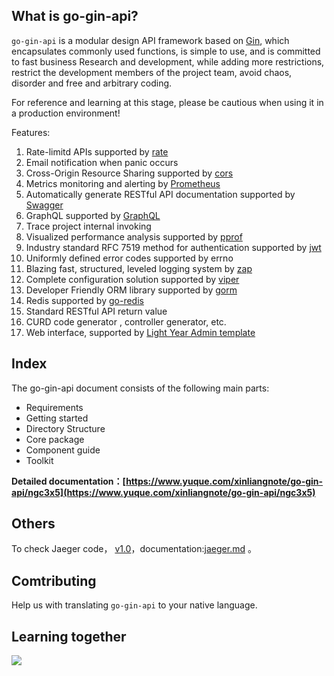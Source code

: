 ## What is go-gin-api?

`go-gin-api` is a modular design API framework based on [Gin](https://github.com/gin-gonic/gin), which encapsulates commonly used functions, is simple to use, and is committed to fast business Research and development, while adding more restrictions, restrict the development members of the project team, avoid chaos, disorder and free and arbitrary coding.

For reference and learning at this stage, please be cautious when using it in a production environment!

Features:
1. Rate-limitd  APIs supported by [rate](https://golang.org/x/time/rate)
1. Email notification when panic occurs
1. Cross-Origin Resource Sharing supported by [cors](https://github.com/rs/cors)
1. Metrics monitoring and alerting by [Prometheus](https://github.com/prometheus/client_golang)
1. Automatically generate RESTful API documentation supported by [Swagger](https://github.com/swaggo/gin-swagger) 
1. GraphQL supported by [GraphQL](https://github.com/99designs/gqlgen)
1. Trace project internal invoking
1. Visualized performance analysis supported by [pprof](https://github.com/gin-contrib/pprof)
1. Industry standard RFC 7519 method for authentication supported by [jwt](https://github.com/dgrijalva/jwt-go)
1. Uniformly defined error codes supported by errno
1. Blazing fast, structured, leveled logging system by [zap](https://go.uber.org/zap)
1. Complete configuration solution supported by [viper](https://github.com/spf13/viper)
1. Developer Friendly ORM library supported by [gorm](https://gorm.io/gorm)
1. Redis supported by [go-redis](https://github.com/go-redis/redis)
1. Standard RESTful API return value
1. CURD code generator , controller generator, etc.
1. Web interface, supported by [Light Year Admin template](https://gitee.com/yinqi/Light-Year-Admin-Using-Iframe)



## Index

The go-gin-api document consists of the following main parts:

- Requirements
- Getting started
- Directory Structure
- Core package
- Component guide
- Toolkit

**Detailed documentation：[https://www.yuque.com/xinliangnote/go-gin-api/ngc3x5](https://www.yuque.com/xinliangnote/go-gin-api/ngc3x5)**

## Others

To check Jaeger  code， [v1.0](https://github.com/xinliangnote/go-gin-api/releases/tag/v1.0)，documentation:[jaeger.md](https://github.com/xinliangnote/go-gin-api/blob/master/docs/jaeger.md) 。

## Comtributing

Help us with translating `go-gin-api` to your native language.

## Learning together

![](https://github.com/xinliangnote/Go/blob/master/00-基础语法/images/qr.jpg)